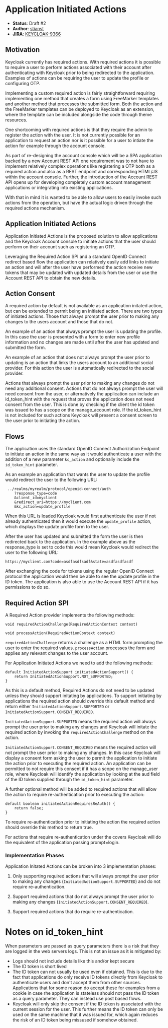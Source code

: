 # Application Initiated Actions

* **Status**: Draft #2
* **Author**: [stianst](https://github.com/stianst)
* **JIRA**: [KEYCLOAK-9366](https://issues.jboss.org/browse/KEYCLOAK-9366)


## Motivation

Keycloak currently has required actions. With required actions it is possible to require a user to perform actions associated with their account after authenticating with Keycloak prior to being redirected to the application. Examples of actions can be requiring the user to update the profile or configuring OTP.

Implementing a custom required action is fairly straightforward requiring implementing one method that creates a form using FreeMarker templates and another method that processes the submitted form. Both the action and the FreeMarker templates can be deployed to Keycloak as an extension, where the template can be included alongside the code through theme resources.

One shortcoming with required actions is that they require the admin to register the action with the user. It is not currently possible for an application to request an action nor is it possible for a user to intiate the action for example through the account console.

As part of re-designing the account console which will be a SPA application backed by a new Account REST API one requirement was to not have to implement relatively complex operations like registering a OTP both as a required action and also as a REST endpoint and corresponding HTML/JS within the account console. Further, the introduction of the Account REST API opens up for developing completely custom account management applications or integrating into existing applications.

With that in mind it is wanted to be able to allow users to easily invoke such actions from the operation, but have the actual logic driven through the required actions mechanism.


## Application Initiated Actions

Application Initiated Actions is the proposed solution to allow applications and the Keycloak Account console to initiate actions that the user should perform on their account such as registering an OTP.

Leveraging the Required Action SPI and a standard OpenID Connect redirect based flow the application can relatively easily add links to initiate an action and will after the user have performed the action receive new tokens that may be updated with updated details from the user or use the Account REST API to obtain the new details.


## Action Consent

A required action by default is not available as an application initated action, but can be extended to permit being an initiated action. There are two types of initiated actions. Those that always prompt the user prior to making any changes to the users account and those that do not.

An example of an action that always prompt the user is updating the profile. In this case the user is presented with a form to enter new profile information and no changes are made until after the user has updated and submitted the form.

An example of an action that does not always prompt the user prior to updating is an action that links the users account to an additional social provider. For this action the user is automatically redirected to the social provider.

Actions that always prompt the user prior to making any changes do not need any additional consent. Actions that do not always prompt the user will need consent from the user, or alternatively the application can include an id_token_hint with the request that proves the application does not need consent from the user. This is done by checking if the client the id token was issued to has a scope on the manage_account role. If the id_token_hint is not included for such actions Keycloak will present a consent screen to the user prior to initiating the action.


## Flows

The application uses the standard OpenID Connect Authorization Endpoint to initiate an action in the same way as it would authenticate a user with the addition of a new parameter `kc_action` and optionally include the `id_token_hint` parameter.

As an example an application that wants the user to update the profile would redirect the user to the following URL:

````
 ../realms/myrealm/protocol/openid-connect/auth
    ?response_type=code
    &client_id=myclient
    &redirect_uri=https://myclient.com
    &kc_action=update_profile
````

When this URL is loaded Keycloak would first authenticate the user if not already authenticated then it would execute the `update_profile` action, which displays the update profile form to the user.

After the user has updated and submitted the form the user is then redirected back to the application. In the example above as the response_type is set to code this would mean Keycloak would redirect the user to the following URL:

````
https://myclient.com?code=asdfasdfsadf&state=asdfasdfasdf
````

After exchanging the code for tokens using the regular OpenID Connect protocol the application would then be able to see the update profile in the ID token. The application is also able to use the Account REST API if it has permissions to do so.


## Required Action SPI

 A Required Action provider implements the following methods:
 
 ````
 void requiredActionChallenge(RequiredActionContext context)
 
 void processAction(RequiredActionContext context)
 ````
 
`requiredActionChallenge` returns a challenge as a HTML form prompting the user to enter the required values. `processAction`
 processes the form and applies any relevant changes to the user account.
 
 For Application Initiated Actions we need to add the following methods:
 
 ````
 default InitiatedActionSupport initiatedActionSupport() {
     return InitiatedActionSupport.NOT_SUPPORTED;
}
 ````
 
As this is a default method, Required Actions do not need to be updated unless they should support initating by applications. To support initiating by applications the required action should override this default method and return either `InitiatedActionSupport.SUPPORTED` or `InitiatedActionSupport.CONSENT_REQUIRED`.
 
`InitiatedActionSupport.SUPPORTED` means the required action will always prompt the user prior to making any changes and Keycloak will initate the required action by invoking the `requiredActionChallenge` method on the action.

`InitiatedActionSupport.CONSENT_REQUIRED` means the required action will not prompt the user prior to making any changes. In this case Keycloak will display a consent form asking the user to permit the application to initiate the action prior to executing the required action. An application can be permitted to not require this consent if it has a scope on the manage_user role, where Keycloak will identify the application by looking at the aud field of the ID token supplied through the `id_token_hint` parameter.

A further optional method will be added to required actions that will allow the action to require re-authentication prior to executing the action:

````
default boolean initiatedActionRequiresReAuth() {
    return false;
}
````

To require re-authentication prior to initiating the action the required action should override this method to return true.

For actions that require re-authentication under the covers Keycloak will do the equivalent of the application passing prompt=login.


### Implementation Phases

Application Initated Actions can be broken into 3 implementation phases:

1. Only supporting required actions that will always prompt the user prior to making any changes (`InitiatedActionSupport.SUPPORTED`) and do not require re-authentication.

2. Support required actions that do not always prompt the user prior to making any changes (`InitiatedActionSupport.CONSENT_REQUIRED`).

3. Support required actions that do require re-authentication.


# Notes on id_token_hint

When parameters are passed as query parameters there is a risk that they are logged in the web servers logs. This is not an issue as it is mitigated by:

* Logs should not include details like this and/or kept secure
* The ID token is short lived
* The ID token can not usually be used even if obtained. This is due to the fact that applications do only receive ID tokens directly from Keycloak to authenticate users and don't accept them from other sources. Applications that for some reason do accept these for examples from a cookie in case rhe application is stateless should not pass the ID token as a query parameter. They can instead use post based flows.
* Keycloak will only skip the consent if the ID token is associated with the current session for the user. This further means the ID token can only be used on the same machine that it was issued for, which again reduces the risk of an ID token being missused if somehow obtained.
